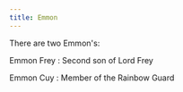 ```yaml
---
title: Emmon
---
```


There are two Emmon's:

Emmon Frey : Second son of Lord Frey

Emmon Cuy : Member of the Rainbow Guard


